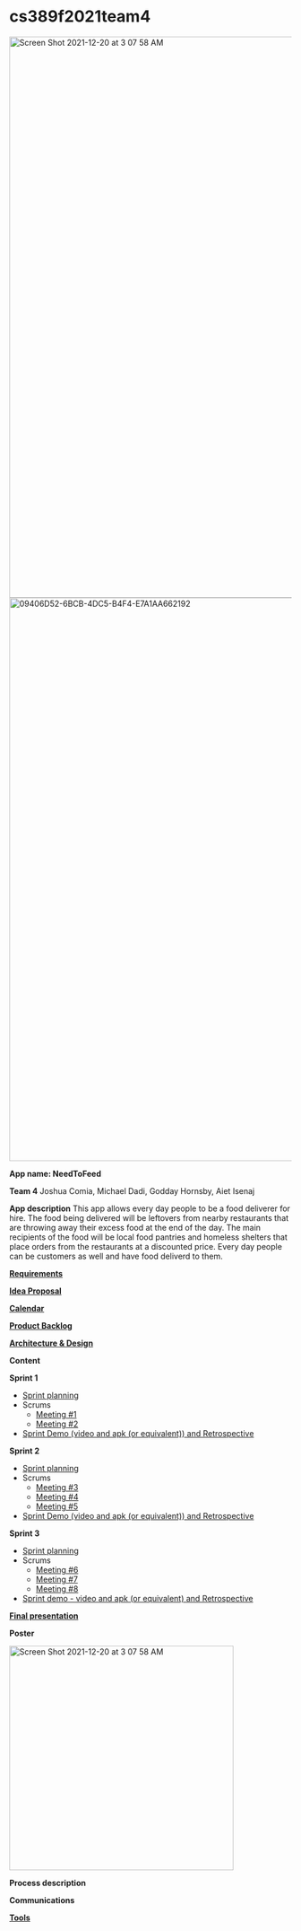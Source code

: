 # cs389f2021team4
<img width="1000" hieght="400" alt="Screen Shot 2021-12-20 at 3 07 58 AM" src="https://user-images.githubusercontent.com/56610578/146733898-499ba483-4fab-42bd-a40b-cb7f5b653625.png">

<img width="1004" alt="09406D52-6BCB-4DC5-B4F4-E7A1AA662192" src="https://user-images.githubusercontent.com/56610578/137247893-6b83ab34-b91b-40ed-a22d-10a98d452561.png">

**App name: NeedToFeed**

**Team 4**
Joshua Comia, Michael Dadi, Godday Hornsby, Aiet Isenaj

**App description**
This app allows every day people to be a food deliverer for hire. The food being delivered will be leftovers from nearby restaurants that are throwing away their excess food at the end of the day. The main recipients of the food will be local food pantries and homeless shelters that place orders from the restaurants at a discounted price. Every day people can be customers as well and have food deliverd to them. 

**[Requirements](https://docs.google.com/document/d/1fByUMj14SOC8yyaslVtjSOXiJ0X6Pju5OcWudXjzSLQ/edit)**

**[Idea Proposal](https://docs.google.com/document/d/1myNQ0vCv3csvUHNCxaGrRvblIJUP7GrtdO9Pc5oIWsI/edit?usp=sharing)**

**[Calendar](https://calendar.google.com/calendar/u/0/r?cid=aXZoMmU3NjhzMjRkdGlxZWYwcXZvbzhxcjBAZ3JvdXAuY2FsZW5kYXIuZ29vZ2xlLmNvbQ)**

**[Product Backlog](https://docs.google.com/spreadsheets/d/18TeZD5kjH-MdaVyieT838qLmpDBPZzqjcP_K8N54koc/edit#gid=8)**

**[Architecture & Design](https://docs.google.com/document/d/1fU9g1XKIAkZ-jqyQeuH9UI0rQuGLT99j6csM69s62YI/edit?usp=sharing)**

**Content**

**Sprint 1**

* [Sprint planning](https://docs.google.com/document/d/160EMU8goBun1mPfV3bpYywHnhNzQFNsKMDnZ8jmwB6g/edit?usp=sharing)
* Scrums
  * [Meeting #1](https://docs.google.com/document/d/1deXbhzUQBQNgL3CeBjr_yb8jWzou4hpxYLOdRVvTJBM/edit?usp=sharing)
  * [Meeting #2](https://docs.google.com/document/d/1Dc35g6dtI4J33hc7TOF-yuOuaE26IoMRB8c64Cqem3E/edit?usp=sharing)
* [Sprint Demo (video and apk (or equivalent)) and Retrospective](https://docs.google.com/document/d/1MVtMBtSw0W2DwzYEi7iGZ5nVnBdOMKgXQlFxPtxt0V4/edit?usp=sharing)

**Sprint 2**

* [Sprint planning](https://docs.google.com/document/d/16zmUfbY2fNL5_J6tIGPjsQtgagUPBz3lm2UAvUzAIzE/edit?usp=sharing)
* Scrums
  * [Meeting #3](https://docs.google.com/document/d/1yj85sSSWVuuXj_-uq7doz4UaEWi59epugUUpmCnpug8/edit?usp=sharing)
  * [Meeting #4](https://docs.google.com/document/d/1Y2JN-SIZWAFj2vDBEKkb0n-NHOHyc-y0-DzHHeW-XuM/edit?usp=sharing)
  * [Meeting #5](https://docs.google.com/document/d/1a-lo29esci0nwC5Q6HWTGf8SDW7hwEgrNWx-q0GVpoc/edit?usp=sharing)
* [Sprint Demo (video and apk (or equivalent)) and Retrospective](https://docs.google.com/document/d/1ThOQ87HxEWXH7I8ipw-TbAYuw9s82XBg82T6Wk6v3Rc/edit?usp=sharing)

**Sprint 3** 

* [Sprint planning](https://docs.google.com/document/d/1PFaM36iB5LDLQM7U4FpNp728I9S-_8qKcu792fl-BKA/edit?usp=sharing)
* Scrums
  * [Meeting #6](https://docs.google.com/document/d/1Kg8HOVXcuTg0HOHztk0gS_ebQgV-khjxliTweSkayZo/edit?usp=sharing)
  * [Meeting #7](https://docs.google.com/document/d/1WHKQwLmP4-cagnDb4rCF6bxGZ-26W3CrMRjp8JPfNlk/edit?usp=sharing)
  * [Meeting #8](https://docs.google.com/document/d/1jf5klQHjnOUzqNWZ2nH4ZQ897ZzHq8lwDMLqGIdfsoU/edit?usp=sharing)
* [Sprint demo - video and apk (or equivalent) and Retrospective](https://docs.google.com/document/d/1LncZX2Fpy8_PWlZODvLWM1L3Jbm-X75BLeLJKp0wL9A/edit?usp=sharing)

**[Final presentation](https://docs.google.com/presentation/d/1XrnbE0gxreElD--cij2Ze7gt2nuzS-68JoqY7KQuDQ4/edit?usp=sharing)**

**Poster**

<img width="400" hieght="1000" alt="Screen Shot 2021-12-20 at 3 07 58 AM" src="https://user-images.githubusercontent.com/56610578/146823395-120cd686-e021-4f7f-ad80-53ec31c29bd4.png">

**Process description**

**Communications**

**[Tools](https://docs.google.com/document/d/1SutW3pASUAu2saJW3yfrb_OxUHA511Y2zvE6VXVRWq0/edit?usp=sharing)**
